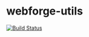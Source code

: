 # webforge-utils

[![Build Status](https://travis-ci.org/webforge-labs/webforge-utils.svg)](https://travis-ci.org/webforge-labs/webforge-utils)
